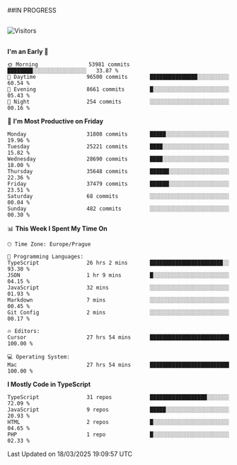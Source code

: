 ##IN PROGRESS
##
![Visitors](https://komarev.com/ghpvc/?username=petrbui&style=for-the-badge&label=Visitors+👀)



##
<!--
[![My GitHub stats](https://github-readme-stats.vercel.app/api?username=petrbui&theme=github_dark)](https://github.com/anuraghazra/github-readme-stats)

[![My wakatime stats](https://github-readme-stats.vercel.app/api/wakatime?username=petrbui&theme=github_dark)](https://github.com/anuraghazra/github-readme-stats)
-->
<!--START_SECTION:waka-->
**I'm an Early 🐤** 

```text
🌞 Morning                53981 commits       ████████░░░░░░░░░░░░░░░░░   33.87 % 
🌆 Daytime                96500 commits       ███████████████░░░░░░░░░░   60.54 % 
🌃 Evening                8661 commits        █░░░░░░░░░░░░░░░░░░░░░░░░   05.43 % 
🌙 Night                  254 commits         ░░░░░░░░░░░░░░░░░░░░░░░░░   00.16 % 
```
📅 **I'm Most Productive on Friday** 

```text
Monday                   31808 commits       █████░░░░░░░░░░░░░░░░░░░░   19.96 % 
Tuesday                  25221 commits       ████░░░░░░░░░░░░░░░░░░░░░   15.82 % 
Wednesday                28690 commits       ████░░░░░░░░░░░░░░░░░░░░░   18.00 % 
Thursday                 35648 commits       ██████░░░░░░░░░░░░░░░░░░░   22.36 % 
Friday                   37479 commits       ██████░░░░░░░░░░░░░░░░░░░   23.51 % 
Saturday                 68 commits          ░░░░░░░░░░░░░░░░░░░░░░░░░   00.04 % 
Sunday                   482 commits         ░░░░░░░░░░░░░░░░░░░░░░░░░   00.30 % 
```


📊 **This Week I Spent My Time On** 

```text
🕑︎ Time Zone: Europe/Prague

💬 Programming Languages: 
TypeScript               26 hrs 2 mins       ███████████████████████░░   93.30 % 
JSON                     1 hr 9 mins         █░░░░░░░░░░░░░░░░░░░░░░░░   04.15 % 
JavaScript               32 mins             ░░░░░░░░░░░░░░░░░░░░░░░░░   01.93 % 
Markdown                 7 mins              ░░░░░░░░░░░░░░░░░░░░░░░░░   00.45 % 
Git Config               2 mins              ░░░░░░░░░░░░░░░░░░░░░░░░░   00.17 % 

🔥 Editors: 
Cursor                   27 hrs 54 mins      █████████████████████████   100.00 % 

💻 Operating System: 
Mac                      27 hrs 54 mins      █████████████████████████   100.00 % 
```

**I Mostly Code in TypeScript** 

```text
TypeScript               31 repos            ██████████████████░░░░░░░   72.09 % 
JavaScript               9 repos             █████░░░░░░░░░░░░░░░░░░░░   20.93 % 
HTML                     2 repos             █░░░░░░░░░░░░░░░░░░░░░░░░   04.65 % 
PHP                      1 repo              █░░░░░░░░░░░░░░░░░░░░░░░░   02.33 % 
```




 Last Updated on 18/03/2025 19:09:57 UTC
<!--END_SECTION:waka-->
